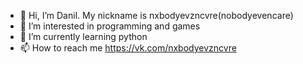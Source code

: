 - 👋 Hi, I’m Danil. My nickname is nxbodyevzncvre(nobodyevencare)
- 👀 I’m interested in programming and games
- 🌱 I’m currently learning python
- 📫 How to reach me https://vk.com/nxbodyevzncvre

<!---
nxbodyevzncvre/nxbodyevzncvre is a ✨ special ✨ repository because its `README.md` (this file) appears on your GitHub profile.
You can click the Preview link to take a look at your changes.
--->
